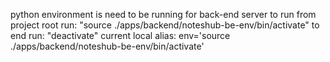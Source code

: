 python environment is need to be running for back-end server to run
from project root run: "source ./apps/backend/noteshub-be-env/bin/activate"
to end run: "deactivate"
current local alias: env='source ./apps/backend/noteshub-be-env/bin/activate'